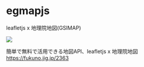 # egmapjs
leafletjs x 地理院地図(GSIMAP)  

<img src=https://code4fukui.github.io/egmapjs/egmapjs.jpg>  

簡単で無料で活用できる地図API、leafletjs x 地理院地図  
https://fukuno.jig.jp/2363  
